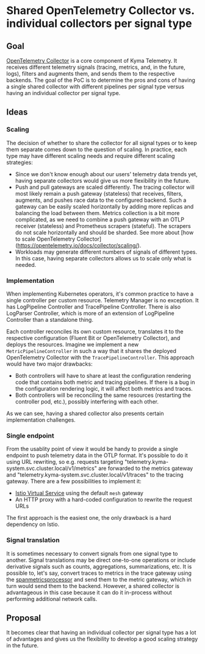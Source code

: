 # Shared OpenTelemetry Collector vs. individual collectors per signal type 

## Goal 
[OpenTelemetry Collector](https://opentelemetry.io/docs/collector/) is a core component of Kyma Telemetry. It receives different telemetry signals (tracing, metrics, and, in the future, logs), filters and augments them, and sends them to the respective backends. The goal of the PoC is to determine the pros and cons of having a single shared collector with different pipelines per signal type versus having an individual collector per signal type.


## Ideas

### Scaling

The decision of whether to share the collector for all signal types or to keep them separate comes down to the question of scaling. In practice, each type may have different scaling needs and require different scaling strategies:

* Since we don't know enough about our users' telemetry data trends yet, having separate collectors would give us more flexibility in the future.
* Push and pull gateways are scaled differently. The tracing collector will most likely remain a push gateway (stateless) that receives, filters, augments, and pushes race data to the configured backend. Such a gateway can be easily scaled horizontally by adding more replicas and balancing the load between them. Metrics collection is a bit more complicated, as we need to combine a push gateway with an OTLP receiver (stateless) and Prometheus scrapers (stateful). The scrapers do not scale horizontally and should be sharded. See more about [how to scale OpenTelemetry Collector] (https://opentelemetry.io/docs/collector/scaling/). 
* Workloads may generate different numbers of signals of different types. In this case, having separate collectors allows us to scale only what is needed.

### Implementation

When implementing Kubernetes operators, it's common practice to have a single controller per custom resource. Telemetry Manager is no exception. It has LogPipeline Controller and TracePipeline Controller. There is also LogParser Controller, which is more of an extension of LogPipeline Controller than a standalone thing. 

Each controller reconciles its own custom resource, translates it to the respective configuration (Fluent Bit or OpenTelemetry Collector), and deploys the resources. Imagine we implement a new `MetricPipelineController` in such a way that it shares the deployed OpenTelemetry Collector with the `TracePipelineController`. This approach would have two major drawbacks:
* Both controllers will have to share at least the configuration rendering code that contains both metric and tracing pipelines. If there is a bug in the configuration rendering logic, it will affect both metrics and traces.
* Both controllers will be reconciling the same resources (restarting the controller pod, etc.), possibly interfering with each other.

As we can see, having a shared collector also presents certain implementation challenges.

### Single endpoint

From the usablity point of view it would be handy to provide a single endpoint to push telemetry data in the OTLP format. It's possible to do it using URL rewriting, so e.g. requests targeting "telemetry.kyma-system.svc.cluster.local/v1/metrics" are forwarded to the metrics gateway and "telemetry.kyma-system.svc.cluster.local/v1/traces"
to the tracing gateway. There are a few possibilities to implement it:
*  [Istio Virtual Service](https://istio.io/latest/docs/reference/config/networking/virtual-service/) using the default `mesh` gateway
* An HTTP proxy with a hard-coded configuration to rewrite the request URLs

The first approach is the easiest one, the only drawback is a hard dependency on Istio.

### Signal translation

It is sometimes necessary to convert signals from one signal type to another. Signal translations may be direct one-to-one operations or include derivative signals such as counts, aggregations, summarizations, etc. It is possible to, let's say, convert traces to metrics in the trace gateway using the [spanmetricsprocessor](https://github.com/open-telemetry/opentelemetry-collector-contrib/tree/main/processor/spanmetricsprocessor) and send them to the metric gateway, which in turn would send them to the backend. However, a shared collector is advantageous in this case because it can do it in-process without performing additional network calls.

## Proposal

It becomes clear that having an individual collector per signal type has a lot of advantages and gives us the flexibility to develop a good scaling strategy in the future.

